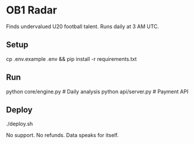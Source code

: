 # OB1 Radar

Finds undervalued U20 football talent. Runs daily at 3 AM UTC.

## Setup
cp .env.example .env && pip install -r requirements.txt

## Run
python core/engine.py  # Daily analysis
python api/server.py   # Payment API

## Deploy
./deploy.sh

No support. No refunds. Data speaks for itself.
